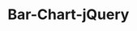 # Bar-Chart-jQuery

<!DOCTYPE HTML>
<html>
<head>
<title>Bar chart</title>
  <script type="text/javascript">
  window.onload = function () {
    var chart = new CanvasJS.Chart("chartContainer", 
    {
      title:{
        text: "Fruits sold in First Quarter"              
      },
      data: [//array of dataSeries              
        { //dataSeries object

         /*** Change type "column" to "bar", "area", "line" or "pie"***/
         type: "column",
         dataPoints: [
         { label: "banana", y: 18 },
         { label: "orange", y: 29 },
         { label: "apple", y: 40 },                                    
         { label: "mango", y: 34 },
         { label: "grape", y: 24 }
         ]
       }
       ]
     });

    chart.render();
  }
  </script>
  <script type="text/javascript" src="http://canvasjs.com/assets/script/canvasjs.min.js"></script>
</head>
<body>
  <div id="chartContainer" style="height: 300px; width: 500px;">
  </div>
</body>
</html>
